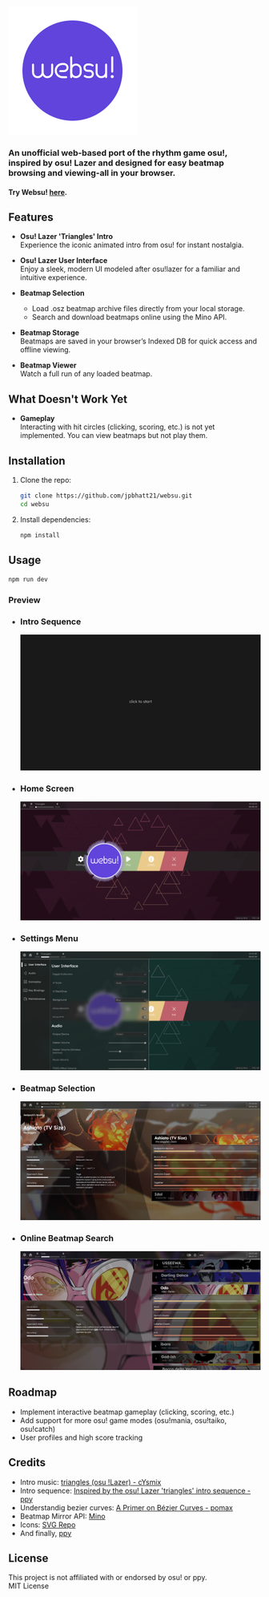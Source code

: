 
[![logo](./public/websu.png)](https://websu.jpbhatt.tech/)  

### An unofficial web-based port of the rhythm game osu!, inspired by osu! Lazer and designed for easy beatmap browsing and viewing-all in your browser.

#### Try Websu! [here](https://websu.jpbhatt.tech/).

## Features

- **Osu! Lazer 'Triangles' Intro**  
  Experience the iconic animated intro from osu! for instant nostalgia.

- **Osu! Lazer User Interface**  
  Enjoy a sleek, modern UI modeled after osu!lazer for a familiar and intuitive experience.

- **Beatmap Selection**  
  - Load .osz beatmap archive files directly from your local storage.  
  - Search and download beatmaps online using the Mino API.

- **Beatmap Storage**  
  Beatmaps are saved in your browser’s Indexed DB for quick access and offline viewing.

- **Beatmap Viewer**  
  Watch a full run of any loaded beatmap.

## What Doesn't Work Yet

- **Gameplay**  
  Interacting with hit circles (clicking, scoring, etc.) is not yet implemented. You can view beatmaps but not play them.

## Installation

1. Clone the repo:  
   ```bash
   git clone https://github.com/jpbhatt21/websu.git
   cd websu
   ```
2. Install dependencies:  
   ```bash
   npm install
   ```


## Usage
```bash
npm run dev
```
### Preview
- ### Intro Sequence

    [![logo](./public/intro.gif)](https://websu.jpbhatt.tech/)  


- ### Home Screen

    [![logo](./public/home.png)](https://websu.jpbhatt.tech/) 


- ### Settings Menu

    [![logo](./public/settings.png)](https://websu.jpbhatt.tech/)


- ### Beatmap Selection

    [![logo](./public/select.png)](https://websu.jpbhatt.tech/)


- ### Online Beatmap Search

    [![logo](./public/online.png)](https://websu.jpbhatt.tech/)


## Roadmap

- Implement interactive beatmap gameplay (clicking, scoring, etc.)
- Add support for more osu! game modes (osu!mania, osu!taiko, osu!catch)
- User profiles and high score tracking

## Credits
- Intro music: [triangles (osu !Lazer) - cYsmix](https://soundcloud.com/olemlanglie/cysmix-triangles-osulazer)
- Intro sequence: [Inspired by the osu! Lazer 'triangles' intro sequence - ppy](https://x.com/ppy/status/1161276183998160898?s=09)
- Understandig bezier curves:  [A Primer on Bézier Curves - pomax](https://pomax.github.io/bezierinfo/)
- Beatmap Mirror API: [Mino](https://catboy.best/)
- Icons: [SVG Repo](https://www.svgrepo.com/)
- And finally, [ppy](https://github.com/peppy)

## License

This project is not affiliated with or endorsed by osu! or ppy.  
MIT License

